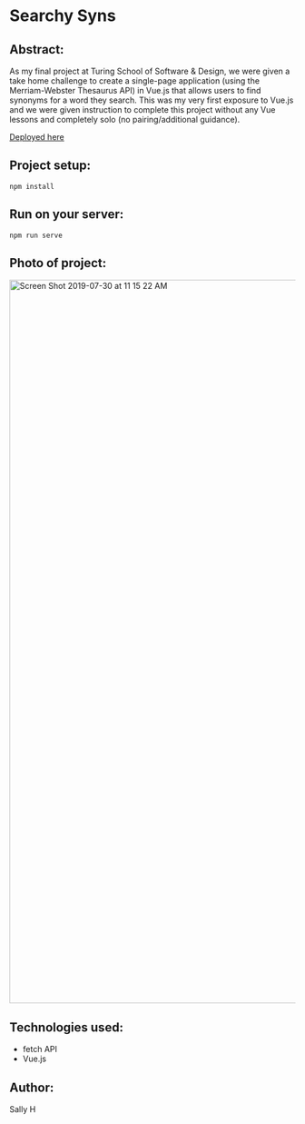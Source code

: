 # Searchy Syns

## Abstract:

As my final project at Turing School of Software & Design, we were given a take home challenge to create a single-page application (using the Merriam-Webster Thesaurus API) in Vue.js that allows users to find synonyms for a word they search. This was my very first exposure to Vue.js and we were given instruction to complete this project without any Vue lessons and completely solo (no pairing/additional guidance).

[Deployed here](https://5d41d627b20170115e197651--suspicious-johnson-2db915.netlify.com/)

## Project setup:

```
npm install
```

## Run on your server:

```
npm run serve
```

## Photo of project:

<img width="1274" alt="Screen Shot 2019-07-30 at 11 15 22 AM" src="https://user-images.githubusercontent.com/40863560/62151060-bca47100-b2bc-11e9-9a9d-d983a8ce2c50.png">


## Technologies used:

* fetch API 
* Vue.js

## Author:

Sally H


